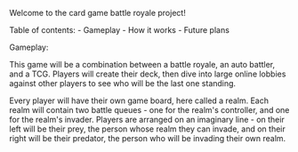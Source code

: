 Welcome to the card game battle royale project!

Table of contents:
    - Gameplay
    - How it works
    - Future plans

Gameplay:

This game will be a combination between a battle royale, an auto battler, and a TCG. Players will create their deck, then dive into large online lobbies against other players to see who will be the last one standing.

Every player will have their own game board, here called a realm. Each realm will contain two battle queues - one for the realm's controller, and one for the realm's invader. Players are arranged on an imaginary line - on their left will be their prey, the person whose realm they can invade, and on their right will be their predator, the person who will be invading their own realm.